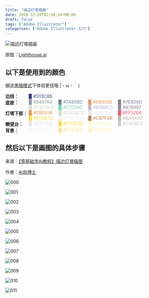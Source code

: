 ```yaml
---
title: "描边灯塔插画"
date: 2018-12-28T02:58:34+08:00
draft: false
tags: ["Adobe Illustrator"]
categories: ["Adobe Illustrator 入门"]
---
```

<!-- 
![](https://mogeko.github.io/blog-images/r/041/)
{{< spoiler >}}{{< /spoiler >}}
&emsp;&emsp;
 -->

![描边灯塔插画](https://mogeko.github.io/blog-images/r/041/Lighthouse.svg)

原图：[Lighthouse.ai](https://mogeko.github.io/blog-images/r/041/Lighthouse.ai)

## 以下是使用到的颜色

据说<a href="javascript:void(0);" class="theme-switch">黑暗模式</a>下体验更佳哦  |・ω・｀)

<div style="display:flex;">
 <b style="width:74px;display:inline-block">边线：</b>
    <div style="-webkit-flex:1;flex:1;">
  <span style="width:90px;display:inline-block;color:#313C85;">▉ #313C85</span>
        <span style="display:inline-block;color:#ffffff">结果关灯后又看不清 #313C85 了</span>
        <span style="display:inline-block;color:#ffffff">_(:з」∠)_</span>
    </div>
</div>
<div style="display:flex;">
 <b style="width:74px;display:inline-block">底座：</b>
 <div style="-webkit-flex:1;flex:1;">
  <span style="width:90px;display:inline-block;color:#9497A6;">▉ #9497A6</span>
  <span style="width:90px;display:inline-block;color:#74808D;">▉ #74808D</span>
  <span style="width:90px;display:inline-block;color:#EB9558;">▉ #EB9558</span>
  <span style="width:90px;display:inline-block;color:#7E808D;">▉ #7E808D</span>
  <span style="width:90px;display:inline-block;color:#DBDBCE;">▉ #DBDBCE</span>
  <span style="width:90px;display:inline-block;color:#77D9AC;">▉ #77D9AC</span>
  <span style="width:90px;display:inline-block;color:#B9BBC5;">▉ #B9BBC5</span>
  <span style="width:90px;display:inline-block;color:#878997;">▉ #878997</span>
 </div>
</div>
<div style="display:flex;">
 <b style="width:74px;display:inline-block">灯塔下部：</b>
 <div style="-webkit-flex:1;flex:1;">
  <span style="width:90px;display:inline-block;color:#EB9558">▉ #EB9558</span>
  <span style="width:90px;display:inline-block;color:#DBDBCE">▉ #DBDBCE</span>
  <span style="width:90px;display:inline-block;color:#E6E7EB">▉ #E6E7EB</span>
  <span style="width:90px;display:inline-block;color:#FF5266">▉ #FF5266</span>
  <span style="width:90px;display:inline-block;color:#FFDE38">▉ #FFDE38</span>
  <span style="width:90px;display:inline-block;color:#F2F2EE">▉ #F2F2EE</span>
  <span style="width:90px;display:inline-block;color:#C87F4B">▉ #C87F4B</span>
  <span style="width:90px;display:inline-block;color:#BABAAF">▉ #BABAAF</span>
 </div>
</div>
<div style="display:flex;">
 <b style="width:74px;display:inline-block">瞭望台：</b>
 <div style="-webkit-flex:1;flex:1;">
  <span style="width:90px;display:inline-block;color:#E6E7EB">▉ #E6E7EB</span>
  <span style="width:90px;display:inline-block;color:#FFDE38">▉ #FFDE38</span>
  <span style="width:90px;display:inline-block;color:#FFF8CC">▉ #FFF8CC</span>
  <span style="width:90px;display:inline-block;color:#CACBCE">▉ #CACBCE</span>
 </div>
</div>
<div style="display:flex;">
 <b style="width:74px;display:inline-block">背景：</b>
 <div style="-webkit-flex:1;flex:1;">
  <span style="width:90px;display:inline-block;color:#F5F7F9">▉ #F5F7F9</span>
  <span style="width:90px;display:inline-block;color:#FFE087">▉ #FFE087</span>
  <span style="width:90px;display:inline-block;color:#FFF5B3">▉ #FFF5B3</span>
 </div>
</div>

## 然后以下是画图的具体步骤

来源：[【零基础学Ai教程】描边灯塔插图](https://www.zcool.com.cn/article/ZODQwOTYw.html)

作者：[Ai肖博士](https://www.zcool.com.cn/u/14824754)

![000](https://mogeko.github.io/blog-images/r/041/000.jpg)

![001](https://mogeko.github.io/blog-images/r/041/001.jpg)

![002](https://mogeko.github.io/blog-images/r/041/002.jpg)

![003](https://mogeko.github.io/blog-images/r/041/003.jpg)

![004](https://mogeko.github.io/blog-images/r/041/004.jpg)

![005](https://mogeko.github.io/blog-images/r/041/005.jpg)

![006](https://mogeko.github.io/blog-images/r/041/006.jpg)

![007](https://mogeko.github.io/blog-images/r/041/007.jpg)

![008](https://mogeko.github.io/blog-images/r/041/008.jpg)

![009](https://mogeko.github.io/blog-images/r/041/009.jpg)

![010](https://mogeko.github.io/blog-images/r/041/010.jpg)

![011](https://mogeko.github.io/blog-images/r/041/011.jpg)
